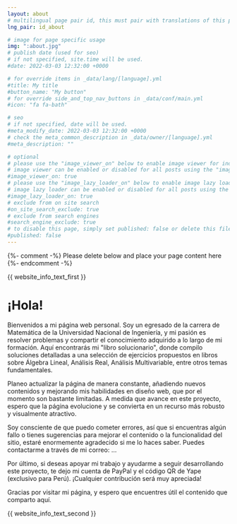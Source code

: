 ```yaml
---
layout: about
# multilingual page pair id, this must pair with translations of this page. (This name must be unique)
lng_pair: id_about

# image for page specific usage
img: ":about.jpg"
# publish date (used for seo)
# if not specified, site.time will be used.
#date: 2022-03-03 12:32:00 +0000

# for override items in _data/lang/[language].yml
#title: My title
#button_name: "My button"
# for override side_and_top_nav_buttons in _data/conf/main.yml
#icon: "fa fa-bath"

# seo
# if not specified, date will be used.
#meta_modify_date: 2022-03-03 12:32:00 +0000
# check the meta_common_description in _data/owner/[language].yml
#meta_description: ""

# optional
# please use the "image_viewer_on" below to enable image viewer for individual pages or posts (_posts/ or [language]/_posts folders).
# image viewer can be enabled or disabled for all posts using the "image_viewer_posts: true" setting in _data/conf/main.yml.
#image_viewer_on: true
# please use the "image_lazy_loader_on" below to enable image lazy loader for individual pages or posts (_posts/ or [language]/_posts folders).
# image lazy loader can be enabled or disabled for all posts using the "image_lazy_loader_posts: true" setting in _data/conf/main.yml.
#image_lazy_loader_on: true
# exclude from on site search
#on_site_search_exclude: true
# exclude from search engines
#search_engine_exclude: true
# to disable this page, simply set published: false or delete this file
#published: false
---
```


{%- comment -%} Please delete below and place your page content here {%- endcomment -%}

{{ website_info_text_first }}

# ¡Hola! 
Bienvenidos a mi página web personal. Soy un egresado de la carrera de Matemática de la Universidad Nacional de Ingeniería, y mi pasión es resolver problemas y compartir el conocimiento adquirido a lo largo de mi formación. Aquí encontrarás mi "libro solucionario", donde compilo soluciones detalladas a una selección de ejercicios propuestos en libros sobre Álgebra Lineal, Análisis Real, Análisis Multivariable, entre otros temas fundamentales.

Planeo actualizar la página de manera constante, añadiendo nuevos contenidos y mejorando mis habilidades en diseño web, que por el momento son bastante limitadas. A medida que avance en este proyecto, espero que la página evolucione y se convierta en un recurso más robusto y visualmente atractivo.

Soy consciente de que puedo cometer errores, así que si encuentras algún fallo o tienes sugerencias para mejorar el contenido o la funcionalidad del sitio, estaré enormemente agradecido si me lo haces saber. Puedes contactarme a través de mi correo: ...

Por último, si deseas apoyar mi trabajo y ayudarme a seguir desarrollando este proyecto, te dejo mi cuenta de PayPal y el código QR de Yape (exclusivo para Perú). ¡Cualquier contribución será muy apreciada!

Gracias por visitar mi página, y espero que encuentres útil el contenido que comparto aquí.

{{ website_info_text_second }}
